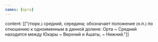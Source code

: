 ```yaml
---
names: [орта]
---
```

content: [["⦅тюрк.⦆ средний, середина; обозначает положение ⦅н.п.⦆ по отношению к одноименным в данной долине: Орта ~ Средний находится между Юкары ~ Верхний и Ашагы, ~ Нижний."]]

